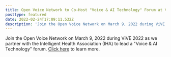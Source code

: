 ```yaml
---
title: Open Voice Network to Co-Host "Voice & AI Technology" Forum at ViVE 2022
posttype: featured
date: 2022-02-24T17:09:11.532Z
description: 'Join the Open Voice Network on March 9, 2022 during ViVE 2022.'
---
```

Join the Open Voice Network on March 9, 2022 during ViVE 2022 as we partner with the Intelligent Health Association (IHA) to lead a "Voice & AI Technology" forum. [Click here](https://openvoicenetwork.org/post/join-the-open-voice-network-at-vive-2022/) to learn more.
